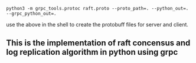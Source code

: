     python3 -m grpc_tools.protoc raft.proto --proto_path=. --python_out=. --grpc_python_out=.
    
use the above in the shell to create the protobuff files for server and client.

## This is the implementation of raft concensus and log replication algorithm in python using grpc